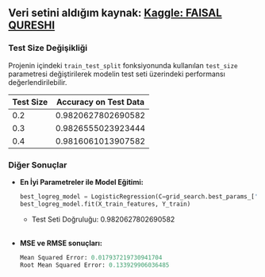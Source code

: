 ## Veri setini aldığım kaynak: [Kaggle: FAISAL QURESHI](https://www.kaggle.com/code/mfaisalqureshi/email-spam-detection-98-accuracy/input)

### Test Size Değişikliği

Projenin içindeki `train_test_split` fonksiyonunda kullanılan `test_size` parametresi değiştirilerek modelin test seti üzerindeki performansı değerlendirilebilir.

| Test Size | Accuracy on Test Data |
|-----------|------------------------|
| 0.2       | 0.9820627802690582     |
| 0.3       | 0.9826555023923444     |
| 0.4       | 0.9816061013907582     |

### Diğer Sonuçlar

- **En İyi Parametreler ile Model Eğitimi:**

    ```python
    best_logreg_model = LogisticRegression(C=grid_search.best_params_['C'])
    best_logreg_model.fit(X_train_features, Y_train)
    ```
    - Test Seti Doğruluğu: 0.9820627802690582
<br/><br/>
- **MSE ve RMSE sonuçları:**

     ```python
    Mean Squared Error: 0.017937219730941704
    Root Mean Squared Error: 0.133929906036485
    ```
